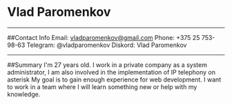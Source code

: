 # Vlad Paromenkov
***
##Contact Info
Email: vladparomenkov@gmail.com
Phone: +375 25 753-98-63
Telegram: @vladparomenkov
Diskord: Vlad Paromenkov
***
##Summary
I'm 27 years old. I work in a private company as a system administrator, I am also involved in the implementation of IP telephony on asterisk My goal is to gain enough experience for web development. I want to work in a team where I will learn something new or help with my knowledge.